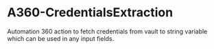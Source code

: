 # A360-CredentialsExtraction
Automation 360 action to fetch credentials from vault to string variable which can be used in any input fields.
